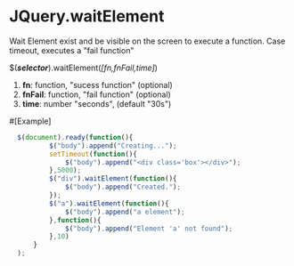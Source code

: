 JQuery.waitElement
==================
Wait Element exist and be visible on the screen to execute a function. Case timeout, executes a "fail function"

$(**_selector_**).waitElement(_[fn,fnFail,time]_)

1. **fn**: function, "sucess function" (optional)
2. **fnFail**: function, "fail function" (optional) 
3. **time**: number "seconds", (default "30s")

#[Example]
```javascript
  $(document).ready(function(){
          $("body").append("Creating...");
          setTimeout(function(){
              $("body").append("<div class='box'></div>");
          },5000);
          $("div").waitElement(function(){
              $("body").append("Created.");
          });
          $("a").waitElement(function(){
              $("body").append("a element");
          },function(){
              $("body").append("Element 'a' not found");
          },10)
      }
  );
```
